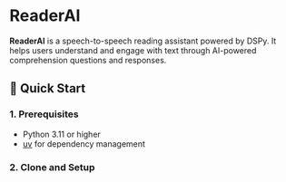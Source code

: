 # ReaderAI

**ReaderAI** is a speech-to-speech reading assistant powered by DSPy. It helps users understand and engage with text through AI-powered comprehension questions and responses.

## 🚀 Quick Start

### 1. Prerequisites

- Python 3.11 or higher
- [uv](https://github.com/astral-sh/uv) for dependency management

### 2. Clone and Setup